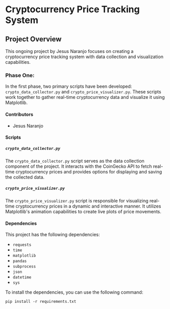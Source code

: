 # Cryptocurrency Price Tracking System

## Project Overview

This ongoing project by Jesus Naranjo focuses on creating a cryptocurrency price tracking system with data collection and visualization capabilities.

### Phase One:

In the first phase, two primary scripts have been developed: `crypto_data_collector.py` and `crypto_price_visualizer.py`. These scripts work together to gather real-time cryptocurrency data and visualize it using Matplotlib.

#### Contributors

- Jesus Naranjo


#### Scripts

##### `crypto_data_collector.py`

The `crypto_data_collector.py` script serves as the data collection component of the project. It interacts with the CoinGecko API to fetch real-time cryptocurrency prices and provides options for displaying and saving the collected data.

##### `crypto_price_visualizer.py`

The `crypto_price_visualizer.py` script is responsible for visualizing real-time cryptocurrency prices in a dynamic and interactive manner. It utilizes Matplotlib's animation capabilities to create live plots of price movements.

#### Dependencies

This project has the following dependencies:

- `requests`
- `time`
- `matplotlib`
- `pandas`
- `subprocess`
- `json`
- `datetime`
- `sys`

To install the dependencies, you can use the following command:

`pip install -r requirements.txt`


<!--##future steps
phase two:

    stockPrediction.ipynb

phase three:


current in the works:
--->

